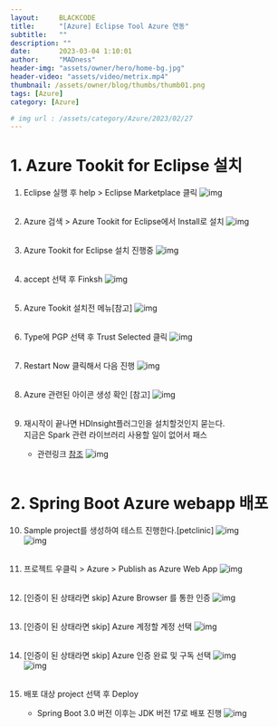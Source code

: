 ```yaml
---
layout:     BLACKCODE
title:      "[Azure] Eclipse Tool Azure 연동"
subtitle:   ""
description: ""
date:       2023-03-04 1:10:01
author:     "MADness"
header-img: "assets/owner/hero/home-bg.jpg"
header-video: "assets/video/metrix.mp4"
thumbnail: /assets/owner/blog/thumbs/thumb01.png
tags: [Azure]
category: [Azure]

# img url : /assets/category/Azure/2023/02/27
---
```


# 1. Azure Tookit for Eclipse 설치

1. Eclipse 실행 후 help > Eclipse Marketplace 클릭
![img](/assets/category/Azure/2023/03/21/01.PNG)<br><br>

2. Azure 검색 > Azure Tookit for Eclipse에서 Install로 설치
![img](/assets/category/Azure/2023/03/21/02.PNG)<br><br>

3. Azure Tookit for Eclipse 설치 진행중
![img](/assets/category/Azure/2023/03/21/03.PNG)<br><br>

4. accept 선택 후 Finksh
![img](/assets/category/Azure/2023/03/21/04.PNG)<br><br>

5. Azure Tookit 설치전 메뉴[참고]
![img](/assets/category/Azure/2023/03/21/05.PNG)<br><br>

6. Type에 PGP 선택 후 Trust Selected 클릭
![img](/assets/category/Azure/2023/03/21/06.PNG)<br><br>

7. Restart Now 클릭해서 다음 진행
![img](/assets/category/Azure/2023/03/21/07.PNG)<br><br>

8. Azure 관련된 아이콘 생성 확인 [참고]
![img](/assets/category/Azure/2023/03/21/08.PNG)<br><br>

9. 재시작이 끝나면 HDInsight플러그인을 설치할것인지 묻는다.   
    지금은 Spark 관련 라이브러리 사용할 일이 없어서 패스
    * 관련링크 [참조](https://learn.microsoft.com/ko-kr/azure/hdinsight/spark/apache-spark-eclipse-tool-plugin)
![img](/assets/category/Azure/2023/03/21/09.PNG)<br><br>

# 2. Spring Boot Azure webapp 배포 

10. Sample project를 생성하여 테스트 진행한다.[petclinic]
![img](/assets/category/Azure/2023/03/21/10.PNG)<br>
![img](/assets/category/Azure/2023/03/21/11.PNG)<br><br>

11. 프로젝트 우클릭 > Azure > Publish as Azure Web App
![img](/assets/category/Azure/2023/03/21/12.PNG)<br><br>

12. [인증이 된 상태라면 skip] Azure Browser 를 통한 인증
![img](/assets/category/Azure/2023/03/21/13.PNG)<br><br>

13. [인증이 된 상태라면 skip] Azure 계정할 계정 선택
![img](/assets/category/Azure/2023/03/21/14.PNG)<br><br>

14. [인증이 된 상태라면 skip] Azure 인증 완료 및 구독 선택
![img](/assets/category/Azure/2023/03/21/15.PNG)<br>
![img](/assets/category/Azure/2023/03/21/16.PNG)<br><br>

15. 배포 대상 project 선택 후 Deploy
    * Spring Boot 3.0 버전 이후는 JDK 버전 17로 배포 진행
![img](/assets/category/Azure/2023/03/21/17.PNG)<br>